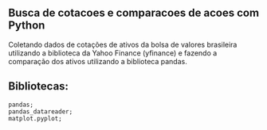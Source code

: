 ## Busca de cotacoes e comparacoes de acoes com Python
 Coletando dados de cotações de ativos da bolsa de valores brasileira utilizando a biblioteca da Yahoo Finance (yfinance) e fazendo a comparação dos ativos utilizando a biblioteca pandas.

## Bibliotecas:
    pandas;
    pandas_datareader;
    matplot.pyplot;
    



